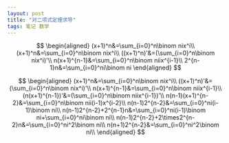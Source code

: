 ```yaml
---
layout: post
title: "对二项式定理求导"
tags: 笔记 数学
---
```


$$
\begin{aligned}
(x+1)^n&=\sum_{i=0}^n\binom nix^i\\
(x+1)^n&=\sum_{i=0}^n\binom nix^i\\
((x+1)^n)'&=(\sum_{i=0}^n\binom nix^i)'\\
n(x+1)^{n-1}&=\sum_{i=0}^n\binom niix^{i-1}\\
2^{n-1}n&=\sum_{i=0}^ni\binom ni
\end{aligned}
$$

$$
\begin{aligned}
(x+1)^n&=\sum_{i=0}^n\binom nix^i\\
((x+1)^n)'&=(\sum_{i=0}^n\binom nix^i)'\\
n(x+1)^{n-1}&=\sum_{i=0}^n\binom niix^{i-1}\\
(n(x+1)^{n-1})'&=(\sum_{i=0}^n\binom niix^{i-1})'\\
n(n-1)(x+1)^{n-2}&=\sum_{i=0}^n\binom nii(i-1)x^{i-2}\\
n(n-1)2^{n-2}&=\sum_{i=0}^ni(i-1)\binom ni\\
n(n-1)2^{n-2}+2^{n-1}n&=\sum_{i=0}^ni(i-1)\binom ni+\sum_{i=0}^ni\binom ni\\
n(n-1)2^{n-2}+2\times2^{n-2}n&=\sum_{i=0}^ni^2\binom ni\\
n(n+1)2^{n-2}&=\sum_{i=0}^ni^2\binom ni\\
\end{aligned}
$$